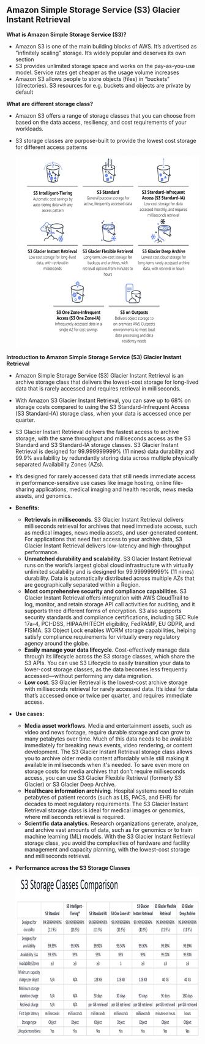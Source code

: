 ## Amazon Simple Storage Service (S3) Glacier Instant Retrieval

**What is Amazon Simple Storage Service (S3)?**
- Amazon S3 is one of the main building blocks of AWS. It’s advertised as ”infinitely scaling” storage. It’s widely popular and deserves its own section
- S3 provides unlimited storage space and works on the pay-as-you-use model. Service rates get cheaper as the usage volume increases
- Amazon S3 allows people to store objects (files) in “buckets” (directories). S3 resources for e.g. buckets and objects are private by default

**What are different storage class?**
- Amazon S3 offers a range of storage classes that you can choose from based on the data access, resiliency, and cost requirements of your workloads. 
- S3 storage classes are purpose-built to provide the lowest cost storage for different access patterns

  <img src="images/s3-glacier-instant/image1.png" class="inline" width="700" height="500"/>

**Introduction to Amazon Simple Storage Service (S3) Glacier Instant Retrieval**

- Amazon Simple Storage Service (S3) Glacier Instant Retrieval is an archive storage class that delivers the lowest-cost storage for long-lived data that is rarely accessed and requires retrieval in milliseconds. 
- With Amazon S3 Glacier Instant Retrieval, you can save up to 68% on storage costs compared to using the S3 Standard-Infrequent Access (S3 Standard-IA) storage class, when your data is accessed once per quarter. 
- S3 Glacier Instant Retrieval delivers the fastest access to archive storage, with the same throughput and milliseconds access as the S3 Standard and S3 Standard-IA storage classes. S3 Glacier Instant Retrieval is designed for 99.999999999% (11 nines) data durability and 99.9% availability by redundantly storing data across multiple physically separated Availability Zones (AZs). 
- It’s designed for rarely accessed data that still needs immediate access in performance-sensitive use cases like image hosting, online file-sharing applications, medical imaging and health records, news media assets, and genomics.
- **Benefits:**

  - **Retrievals in milliseconds**. S3 Glacier Instant Retrieval delivers milliseconds retrieval for archives that need immediate access, such as medical images, news
  media assets, and user-generated content. For applications that need fast access to your archive data, S3 Glacier Instant Retrieval delivers low-latency and
  high-throughput performance.
  - **Unmatched durability and scalability**. S3 Glacier Instant Retrieval runs on the world’s largest global cloud infrastructure with virtually unlimited scalability
  and is designed for 99.999999999% (11 nines) durability. Data is automatically distributed across multiple AZs that are geographically separated within a
  Region.
  - **Most comprehensive security and compliance capabilities**. S3 Glacier Instant Retrieval offers integration with AWS CloudTrail to log, monitor, and retain
  storage API call activities for auditing, and it supports three different forms of encryption. S3 also supports security standards and compliance certifications, including SEC Rule 17a-4, PCI-DSS, HIPAA/HITECH eligibility, FedRAMP, EU GDPR, and FISMA. S3 Object Lock enables WORM storage capabilities, helping satisfy compliance requirements for virtually every regulatory agency around the globe.
  - **Easily manage your data lifecycle**. Cost-effectively manage data through its lifecycle across the S3 storage classes, which share the S3 APIs. You can use S3 Lifecycle to easily transition your data to lower-cost storage classes, as the data becomes less frequently accessed—without performing any data migration.
  - **Low cost**. S3 Glacier Retrieval is the lowest-cost archive storage with milliseconds retrieval for rarely accessed data. It’s ideal for data that’s accessed once or twice per quarter, and requires immediate access.
- **Use cases:**

  - **Media asset workflows**. Media and entertainment assets, such as video and news footage, require durable storage and can grow to many petabytes over
  time. Much of this data needs to be available immediately for breaking news events, video rendering, or content development. The S3 Glacier Instant Retrieval storage class allows you to archive older media content affordably while still making it available in milliseconds when it's needed. To save even more on storage costs for media archives that don't require milliseconds access, you can use S3 Glacier Flexible Retrieval (formerly S3 Glacier) or S3 Glacier Deep Archive.
  - **Healthcare information archiving**. Hospital systems need to retain petabytes of patient records (such as LIS, PACS, and EHR) for decades to meet regulatory requirements. The S3 Glacier Instant Retrieval storage class is ideal for medical images or genomics, where milliseconds retrieval is required.
  - **Scientific data analytics**. Research organizations generate, analyze, and archive vast amounts of data, such as for genomics or to train machine learning (ML) models. With the S3 Glacier Instant Retrieval storage class, you avoid the complexities of hardware and facility management and capacity planning, with the lowest-cost storage and milliseconds retrieval.

- **Performance across the S3 Storage Classes**
  
    <img src="images/s3-glacier-instant/image2.png" class="inline" width="800" height="425"/>

